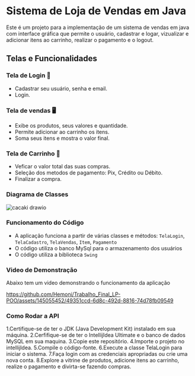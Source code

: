 # Sistema de Loja de Vendas em Java
Este é um projeto para a implementação de um sistema de vendas em java com interface gráfica que permite o usuário, cadastrar e logar, vizualizar e adicionar itens ao carrinho, realizar o pagamento e o logout.

## Telas e Funcionalidades

### Tela de Login 👤

- Cadastrar seu usuário, senha e email.
- Login. 

### Tela de vendas 🖥️

- Exibe os produtos, seus valores e quantidade.
- Permite adicionar ao carrinho os itens.
- Soma seus itens e mostra o valor final.

### Tela de Carrinho 🛒

- Veficar o valor total das suas compras.
- Seleção dos metodos de pagamento: Pix, Crédito ou Débito.
- Finalizar a compra.

### Diagrama de Classes
![cacaki drawio](https://github.com/Hemoni/Trabalho_Final_LP-POO/assets/145055452/e21bf077-32f9-4f59-b5fc-b466e5f5543e)


### Funcionamento do Código

- A aplicação funciona a partir de várias classes e métodos: `TelaLogin`, `TelaCadastro`, `TelaVendas`, `Item`, `Pagamento`
- O código utiliza o banco MySql para o armazenamento dos usuários
- O código utiliza a biblioteca `Swing`

### Video de Demonstração
Abaixo tem um video demonstrando o funcionamento da aplicação

https://github.com/Hemoni/Trabalho_Final_LP-POO/assets/145055452/49351ccd-6d8c-492d-8816-74d78fb09549

### Como Rodar a API
1.Certifique-se de ter o JDK (Java Development Kit) instalado em sua máquina.
2.Cerfifique-se de ter o IntellijIdea Ultimate e o banco de dados MySQL em sua maquina.
3.Copie este repositório.
4.Importe o projeto no intellijIdea.
5.Compile o código-fonte.
6.Execute a classe TelaLogin para iniciar o sistema.
7.Faça login com as credenciais apropriadas ou crie uma nova conta.
8.Explore a vitrine de produtos, adicione itens ao carrinho, realize o pagamento e divirta-se fazendo compras.

